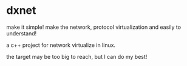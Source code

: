 # dxnet
make it simple!
make the network, protocol virtualization and easily to understand!

a c++ project for network virtualize in linux.

the target may be too big to reach, but I can do my best!

